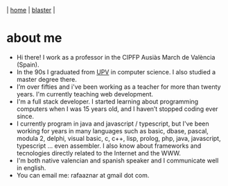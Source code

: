 
| [home](home.md) | [blaster](blaster.md) |

# about me

* Hi there! I work as a professor in the CIPFP Ausiàs March de València (Spain).
* In the 90s I graduated from [UPV](https://www.upv.es/en) in computer science. I also studied a master degree there.
* I’m over fifties and i've been working as a teacher for more than twenty years. I'm currently teaching web development.
* I'm a full stack developer. I started learning about programming computers when I was 15 years old, and I haven’t stopped coding ever since.
* I currently program in java and javascript / typescript, but I've been working for years in many languages such as basic, dbase, pascal, modula 2, delphi, visual basic, c, c++, lisp, prolog, php, java, javascript, typescript ... even assembler. I also know about frameworks and tecnologies directly related to the Internet and the WWW.
* I'm both native valencian and spanish speaker and I communicate well in english.
* You can email me: rafaaznar at gmail dot com.
